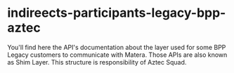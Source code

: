 # indireects-participants-legacy-bpp-aztec
You'll find here the API's documentation about the layer used for some BPP Legacy customers to communicate with Matera. Those APIs are also known as Shim Layer. This structure is responsibility of Aztec Squad.
